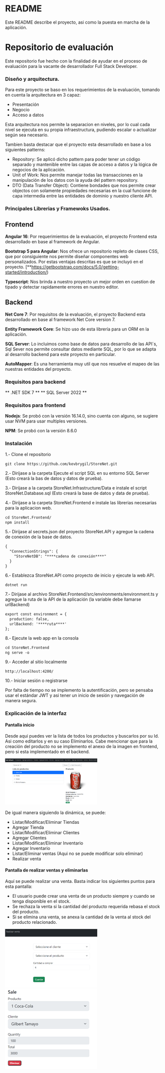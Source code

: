 # README

Este README describe el proyecto, asi como la puesta en marcha de la aplicación.

# Repositorio de evaluación

Este repositorio fue hecho con la finalidad de ayudar en el proceso de evaluación para la vacante de desarrollador Full Stack Developer.

### Diseño y arquitectura.

Para este proyecto se baso en los requerimientos de la evaluación, tomando en cuenta la arquitectura en 3 capaz:
- Presentación
- Negocio
- Acceso a datos

Esta arquitectura nos permite la separacion en niveles, por lo cual cada nivel se ejecuta en su propia infraestructura, pudiendo escalar o actualizar según sea necesario.

Tambien basta destacar que el proyecto esta desarrollado en base a los siguientes patterns:
- Repository: Se aplicó dicho pattern para poder tener un código separado y mantenible entre las capas de acceso a datos y la lógica de negocios de la aplicación.
- Unit of Work: Nos permite manejar todas las transacciones en la manipulación de los datos con la ayuda del pattern repository.
- DTO (Data Transfer Object): Contiene bondades que nos permite crear objectos con solamente propiedades necesarias en la cual funcione de capa intermedia entre las entidades de dominio y nuestro cliente API.

### Principales Librerias y Framewoks Usados.

## Frontend

**Angular 16**: Por requerimientos de la evaluación, el proyecto Frontend esta desarrollado en base al framework de Angular.

**Bootstrap 5 para Angular**: Nos ofrece un repositorio repleto de clases CSS, que por consiguiente nos permite diseñar componentes web personalizados. Por estas ventajas descritas es que se incluyó en el proyecto.
[**https://getbootstrap.com/docs/5.0/getting-started/introduction/)

**Typescript**: Nos brinda a nuestro proyecto un mejor orden en cuestion de tipado y detectar rapidamente errores en nuestro editor.

## Backend

**Net Core 7**: Por requisitos de la evaluación, el proyecto Backend esta desarrollado en base al framework Net Core version 7.

**Entity Framework Core**: Se hizo uso de esta librería para un ORM en la aplicación.

**SQL Server**: Lo incluimos como base de datos para desarrollo de las API´s, Sql Sever nos permite consultar datos mediante SQL, por lo que se adapta al desarrollo backend para este proyecto en particular.

**AutoMapper**: Es una herramienta muy util que nos resuelve el mapeo de las nuestras entidades del proyecto.

### Requisitos para backend

** .NET SDK  7 **
** SQL Server 2022 **

### Requisitos para frontend

**Nodejs**: Se probó con la versión 16.14.0, sino cuenta con alguno, se sugiere usar NVM para usar multiples versiones.

**NPM**: Se probó con la versión 8.6.0


### Instalación

1.- Clone el repositorio

```
git clone https://github.com/kevbrygil/StoreNet.git
```

2.- Dirijase a la carpeta Ejecute el script SQL en su entorno SQL Server (Esto creará la bas de datos y datos de prueba).

3.- Dirijase a la carpeta StoreNet.Infrastructure/Data e instale el script StoreNet.Database.sql (Esto creará la base de datos y data de prueba).

4.- Dirijase a la carpeta StoreNet.Frontend e instale las librerias necesarias para la aplicacion web.

```
cd StoreNet.Frontend/
npm install
```

5.- Dirijase al secrets.json del proyecto StoreNet.API y agregue la cadena de conexión de la base de datos.
```
{
  "ConnectionStrings": {
    "StoreNetDB": "****cadena de conexión****"
  }
}
```

6.- Establezca StoreNet.API como proyecto de inicio y ejecute la web API.
```
dotnet run
```

7.- Dirijase al archivo StoreNet.Frontend/src/environments/environment.ts y agregue la ruta de la API de la aplicación (la variable debe llamarse urlBackend)

```
export const environment = {
  production: false,
  urlBackend: '****ruta****'
};
```

8.- Ejecute la web app en la consola

```
cd StoreNet.Frontend
ng serve -o
```

9.- Acceder al sitio localmente

```
http://localhost:4200/
```

10.- Iniciar sesión o registrarse

Por falta de tiempo no se implemento la autentificación, pero se pensaba usar el estándar JWT y asi tener un inicio de sesión y navegación de manera segura.

### Explicación de la interfaz

#### Pantalla inicio

Desde aqui puedes ver la lista de todos los productos y buscarlos por su Id. Asi como editarlos y en su caso Eliminarlos.
Cabe mencionar que para la creación del producto no se implemento el anexo de la imagen en frontend, pero si esta implementado en el backend.

<img src="./public/pantalla_inicio.png" width="300">

De igual manera siguiendo la dinámica, se puede:

- Listar/Modificar/Eliminar Tiendas
- Agregar Tienda
- Listar/Modificar/Eliminar Clientes
- Agregar Clientes
- Listar/Modificar/Eliminar Inventario
- Agregar Inventario
- Listar/Eliminar ventas (Aqui no se puede modificar solo eliminar)
- Realizar venta

#### Pantalla de realizar ventas y eliminarlas

Aquí se puede realizar una venta. Basta indicar los siguientes puntos para esta pantalla:

-   El usuario puede crear una venta de un producto siempre y cuando se tenga disponible en el stock.
-   Se rechaza la venta si la cantidad del producto requerida rebasa el stock del producto.
-   Si se elimina una venta, se anexa la cantidad de la venta al stock del producto relacionado.

<img src="./public/pantalla_realizar_venta.png" width="300">

<img src="./public/pantalla_detalle_venta.png" width="300">